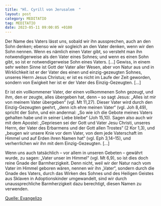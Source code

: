 ```yaml
---
title: "Hl. Cyrill von Jerusalem  "
layout: post
category: MEDITATIO
tag: MEDITATIO
date: 2023-05-11 09:00:05 +0100
---
```

Der Name des Vaters lässt uns, sobald wir ihn aussprechen, auch an den Sohn denken; ebenso wie wir sogleich an den Vater denken, wenn wir den Sohn nennen. Wenn es nämlich einen Vater gibt, so versteht man ihn notwendigerweise als den Vater eines Sohnes; und wenn es einen Sohn gibt, so ist er notwendigerweise Sohn eines Vaters.<!--more--> […] Gewiss, in einem sehr weiten Sinne ist Gott der Vater aller Wesen, aber von Natur aus und in Wirklichkeit ist er der Vater des einen und einzig-gezeugten Sohnes, unseres Herrn Jesus Christus; er ist es nicht im Laufe der Zeit geworden, sondern von Ewigkeit her ist er der Vater des Einzig-Gezeugten. […]

Er ist ein vollkommener Vater, der einen vollkommenen Sohn gezeugt, und ihm, den er zeugte, alles übergeben hat, denn – so sagt Jesus: „Alles ist mir von meinem Vater übergeben“ (vgl. Mt 11,27). Dieser Vater wird durch den Einzig-Gezeugten geehrt, „denn ich ehre meinen Vater“ (vgl. Joh 8,49), spricht der Sohn, und ein andermal: „So wie ich die Gebote meines Vaters gehalten habe und in seiner Liebe bleibe“ (Joh 15,10). Sagen also auch wir mit dem Apostel: „Gepriesen sei der Gott und Vater Jesu Christi, unseres Herrn, der Vater des Erbarmens und der Gott allen Trostes“ (2 Kor 1,3), und „beugen wir unsere Knie vor dem Vater, von dem jede Vaterschaft im Himmel und auf Erden ihren Namen hat“ (vgl. Eph 3,14–15), und verherrlichen wir ihn mit dem Einzig-Gezeugten. […]

Wenn uns auch tatsächlich – vor allem in unseren Gebeten – gewährt wurde, zu sagen: „Vater unser im Himmel“ (vgl. Mt 6,9), so ist dies doch reine Gnade der Barmherzigkeit. Denn nicht, weil wir der Natur nach vom Vater im Himmel geboren wären, nennen wir ihn „Vater“, sondern durch die Gnade des Vaters, durch das Wirken des Sohnes und des Heiligen Geistes aus Sklaven in Adoptionskinder umgewandelt, sind wir durch unaussprechliche Barmherzigkeit dazu berechtigt, diesen Namen zu verwenden.


[Quelle: Evangelizo](https://evangeliumtagfuertag.org/DE/gospel)